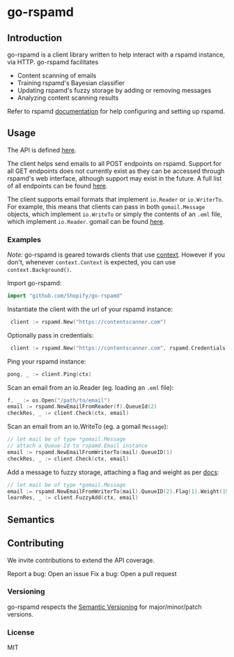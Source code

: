 # go-rspamd

## Introduction <br/>

go-rspamd is a client library written to help interact with a rspamd instance, via HTTP. go-rspamd facilitates
* Content scanning of emails
* Training rspamd's Bayesian classifier
* Updating rspamd's fuzzy storage by adding or removing messages 
* Analyzing content scanning results 

Refer to rspamd [documentation](https://rspamd.com/doc/) for help configuring and setting up rspamd.

## Usage 

The API is defined [here](https://pkg.go.dev/github.com/Shopify/go-rspamd).

The client helps send emails to all POST endpoints on rspamd. Support for all GET endpoints does not currently exist as they can be accessed through rspamd's web interface, although support may exist in the future. A full list of all endpoints can be found [here](https://rspamd.com/doc/architecture/protocol.html). 

The client supports email formats that implement `io.Reader` or `io.WriterTo`. For example, this means that clients can pass in both `gomail.Message` objects, which implement `io.WriteTo` or simply the contents of an `.eml` file, which implement `io.Reader`. gomail can be found [here](https://github.com/go-gomail/gomail).

### Examples

_Note:_ go-rspamd is geared towards clients that use [context](https://golang.org/pkg/context/). However if you don't, whenever `context.Context` is expected, you can use `context.Background()`.

Import go-rspamd:
```go
import "github.com/Shopify/go-rspamd"
```

Instantiate the client with the url of your rspamd instance:
```go
 client := rspamd.New("https://contentscanner.com")
```

Optionally pass in credentials:
```go
 client := rspamd.New("https://contentscanner.com", rspamd.Credentials("username", "password"))
```

Ping your rspamd instance:
```go
pong, _ := client.Ping(ctx)
```

Scan an email from an io.Reader (eg. loading an `.eml` file):
```go
f, _ := os.Open("/path/to/email")
email := rspamd.NewEmailFromReader(f).QueueId(2)
checkRes, _ := client.Check(ctx, email)
```

Scan an email from an io.WriteTo (eg. a gomail `Message`):
```go
// let mail be of type *gomail.Message
// attach a Queue-Id to rspamd.Email instance
email := rspamd.NewEmailFromWriterTo(mail).QueueID(1)
checkRes, _ := client.Check(ctx, email)
```

Add a message to fuzzy storage, attaching a flag and weight as per [docs](https://rspamd.com/doc/architecture/protocol.html#controller-http-endpoints):
```go
// let mail be of type *gomail.Message
email := rspamd.NewEmailFromWriterTo(mail).QueueID(2).Flag(1).Weight(19)
learnRes, _ := client.FuzzyAdd(ctx, email)
```

## Semantics

## Contributing

We invite contributions to extend the API coverage.

Report a bug: Open an issue
Fix a bug: Open a pull request

### Versioning

go-rspamd respects the [Semantic Versioning](https://semver.org/) for major/minor/patch versions. 

### License

MIT
